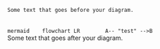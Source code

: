  	Some text that goes before your diagram.
​ 	
​ 	```mermaid
​ 	flowchart LR
​ 	    A-- "test" -->B
​ 	```
​ 	
​ 	Some text that goes after your diagram.
